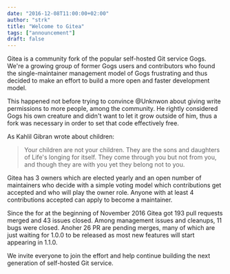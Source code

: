 ```yaml
---
date: "2016-12-08T11:00:00+02:00"
author: "strk"
title: "Welcome to Gitea"
tags: ["announcement"]
draft: false
---
```


Gitea is a community fork of the popular self-hosted Git service Gogs. We're a growing group of former Gogs users and contributors who found the single-maintainer management model of Gogs frustrating and thus decided to make an effort to build a more open and faster development model.

<!--more-->

This happened not before trying to convince @Unknwon about giving write permissions to more people, among the community. He rightly considered Gogs his own creature and didn't want to let it grow outside of him, thus a fork was necessary in order to set that code effectively free.

As Kahlil Gibran wrote about children:

> Your children are not your children. They are the sons and daughters of Life's longing for itself. They come through you but not from you, and though they are with you yet they belong not to you.

Gitea has 3 owners which are elected yearly and an open number of maintainers who decide with a simple voting model which contributions get accepted and who will play the owner role. Anyone with at least 4 contributions accepted can apply to become a maintainer.

Since the for at the beginning of November 2016 Gitea got 193 pull requests merged and 43 issues closed. Among management issues and cleanups, 11 bugs were closed. Anoher 26 PR are pending merges, many of which are just waiting for 1.0.0 to be released as most new features will start appearing in 1.1.0.

We invite everyone to join the effort and help continue building the next generation of self-hosted Git service.
